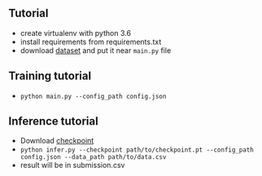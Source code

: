 ## Tutorial
- create virtualenv with python 3.6
- install requirements from requirements.txt
- download [dataset](https://drive.google.com/file/d/1loObyNl2GiIsZr9Dp5SI1JeXnGUFrIkp/view?usp=sharing) and put it near ``main.py`` file


## Training tutorial
- ```python main.py --config_path config.json``` 

## Inference tutorial
- Download [checkpoint](https://drive.google.com/file/d/1MRK2LPdda-bt9_hwz3EaGbQcJXyx345X/view?usp=sharing)
- ```python infer.py --checkpoint path/to/checkpoint.pt --config_path config.json --data_path path/to/data.csv```
- result will be in submission.csv

